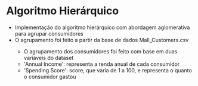 <h1>Algoritmo Hierárquico</h1>
<ul>
<li> Implementação do algoritmo hierárquico com abordagem aglomerativa para agrupar consumidores </li>
<li> O agrupamento foi feito a partir da base de dados Mall_Customers.csv </li>
<ul>
<li> O agrupamento dos consumidores foi feito com base em duas variáveis do dataset </li>
  <li> 'Annual Income': representa a renda anual de cada consumidor </li>
  <li> 'Spending Score': score, que varia de 1 a 100, e representa o quanto o consumidor gastou </li>
</ul>
</ul>
